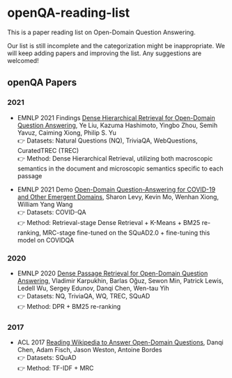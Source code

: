 # openQA-reading-list
This is a paper reading list on Open-Domain Question Answering.

Our list is still incomplete and the categorization might be inappropriate. We will keep adding papers and improving the list. Any suggestions are welcomed!

## openQA Papers

### 2021

* EMNLP 2021 Findings [Dense Hierarchical Retrieval for Open-Domain Question Answering](https://export.arxiv.org/pdf/2110.15439.pdf), Ye Liu, Kazuma Hashimoto, Yingbo Zhou, Semih Yavuz, Caiming Xiong, Philip S. Yu
  <br> 👉 Datasets: Natural Questions (NQ), TriviaQA, WebQuestions, CuratedTREC (TREC)
  <br> 👉 Method: Dense Hierarchical Retrieval, utilizing both macroscopic semantics in the document and microscopic semantics specific to each passage
  
 * EMNLP 2021 Demo [Open-Domain Question-Answering for COVID-19 and Other Emergent Domains](https://arxiv.org/abs/2110.06962), Sharon Levy, Kevin Mo, Wenhan Xiong, William Yang Wang
  <br> 👉 Datasets: COVID-QA
  <br> 👉 Method: Retrieval-stage Dense Retrieval + K-Means + BM25 re-ranking, MRC-stage fine-tuned on the SQuAD2.0 + fine-tuning this model on COVIDQA

### 2020

* EMNLP 2020 [Dense Passage Retrieval for Open-Domain Question Answering](https://arxiv.org/pdf/2004.04906.pdf), Vladimir Karpukhin, Barlas Oğuz, Sewon Min, Patrick Lewis, Ledell Wu, Sergey Edunov, Danqi Chen, Wen-tau Yih
  <br> 👉 Datasets: NQ, TriviaQA, WQ, TREC, SQuAD
  <br> 👉 Method: DPR + BM25 re-ranking

### 2017

* ACL 2017 [Reading Wikipedia to Answer Open-Domain Questions](https://arxiv.org/pdf/1704.00051.pdf), Danqi Chen, Adam Fisch, Jason Weston, Antoine Bordes
  <br> 👉 Datasets: SQuAD
  <br> 👉 Method: TF-IDF + MRC
